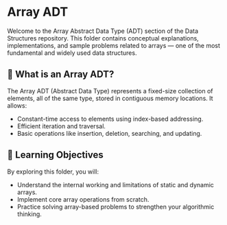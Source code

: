# Array ADT
Welcome to the Array Abstract Data Type (ADT) section of the Data Structures repository. This folder contains conceptual explanations, implementations, and sample problems related to arrays — one of the most fundamental and widely used data structures.

## 📌 What is an Array ADT?
The Array ADT (Abstract Data Type) represents a fixed-size collection of elements, all of the same type, stored in contiguous memory locations. It allows:
- Constant-time access to elements using index-based addressing.
- Efficient iteration and traversal.
- Basic operations like insertion, deletion, searching, and updating.

## 🧠 Learning Objectives
By exploring this folder, you will:
- Understand the internal working and limitations of static and dynamic arrays.
- Implement core array operations from scratch.
- Practice solving array-based problems to strengthen your algorithmic thinking.
